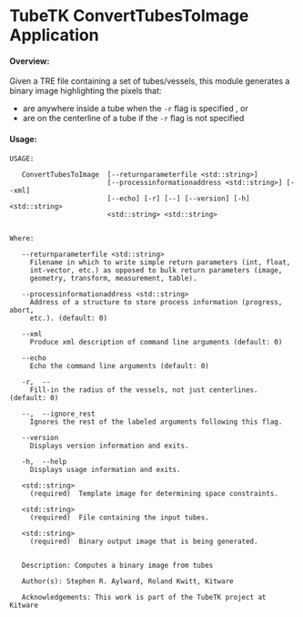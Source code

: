 TubeTK ConvertTubesToImage Application
=============================================

#### Overview:

Given a TRE file containing a set of tubes/vessels, this module generates a
binary image highlighting the pixels that:

* are anywhere inside a tube when the `-r` flag is specified , or
* are on the centerline of a tube if the `-r` flag is not specified

#### Usage:

```
USAGE:

   ConvertTubesToImage  [--returnparameterfile <std::string>]
                        [--processinformationaddress <std::string>] [--xml]
                        [--echo] [-r] [--] [--version] [-h] <std::string>
                        <std::string> <std::string>


Where:

   --returnparameterfile <std::string>
     Filename in which to write simple return parameters (int, float,
     int-vector, etc.) as opposed to bulk return parameters (image,
     geometry, transform, measurement, table).

   --processinformationaddress <std::string>
     Address of a structure to store process information (progress, abort,
     etc.). (default: 0)

   --xml
     Produce xml description of command line arguments (default: 0)

   --echo
     Echo the command line arguments (default: 0)

   -r,  --
     Fill-in the radius of the vessels, not just centerlines. (default: 0)

   --,  --ignore_rest
     Ignores the rest of the labeled arguments following this flag.

   --version
     Displays version information and exits.

   -h,  --help
     Displays usage information and exits.

   <std::string>
     (required)  Template image for determining space constraints.

   <std::string>
     (required)  File containing the input tubes.

   <std::string>
     (required)  Binary output image that is being generated.


   Description: Computes a binary image from tubes

   Author(s): Stephen R. Aylward, Roland Kwitt, Kitware

   Acknowledgements: This work is part of the TubeTK project at Kitware
```
